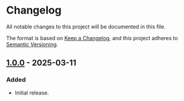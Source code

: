 # Changelog

All notable changes to this project will be documented in this file.

The format is based on [Keep a Changelog](https://keepachangelog.com/en/1.1.0/),
and this project adheres to
[Semantic Versioning](https://semver.org/spec/v2.0.0.html).

## [1.0.0] - 2025-03-11

### Added

- Initial release.

[1.0.0]: https://github.com/quadratz/tgast/releases/tag/v1.0.0
